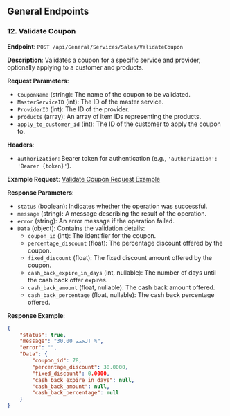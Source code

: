 ## General Endpoints

### 12. Validate Coupon

**Endpoint**: `POST /api/General/Services/Sales/ValidateCoupon`

**Description**: Validates a coupon for a specific service and provider, optionally applying to a customer and products.

**Request Parameters**:
- `CouponName` (string): The name of the coupon to be validated.
- `MasterServiceID` (int): The ID of the master service.
- `ProviderID` (int): The ID of the provider.
- `products` (array): An array of item IDs representing the products.
- `apply_to_customer_id` (int): The ID of the customer to apply the coupon to.

**Headers**:
- `authorization`: Bearer token for authentication (e.g., `'authorization': 'Bearer {token}'`).

**Example Request**:
[Validate Coupon Request Example](https://satc.live/api/General/Services/Sales/ValidateCoupon?CouponName=testab&MasterServiceID=10022&ProviderID=10031&products=[]&apply_to_customer_id=10374)

**Response Parameters**:
- `status` (boolean): Indicates whether the operation was successful.
- `message` (string): A message describing the result of the operation.
- `error` (string): An error message if the operation failed.
- `Data` (object): Contains the validation details:
  - `coupon_id` (int): The identifier for the coupon.
  - `percentage_discount` (float): The percentage discount offered by the coupon.
  - `fixed_discount` (float): The fixed discount amount offered by the coupon.
  - `cash_back_expire_in_days` (int, nullable): The number of days until the cash back offer expires.
  - `cash_back_amount` (float, nullable): The cash back amount offered.
  - `cash_back_percentage` (float, nullable): The cash back percentage offered.

**Response Example**:
```json
{
    "status": true,
    "message": "الخصم 30.00 %",
    "error": "",
    "Data": {
        "coupon_id": 78,
        "percentage_discount": 30.0000,
        "fixed_discount": 0.0000,
        "cash_back_expire_in_days": null,
        "cash_back_amount": null,
        "cash_back_percentage": null
    }
}
```